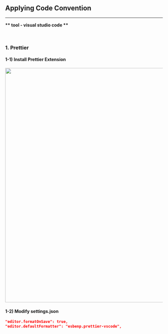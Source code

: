 ## Applying Code Convention

---

<b>** tool - visual studio code **</b>

<br>

### 1. Prettier

#### 1-1) Install Prettier Extension

<img src="https://user-images.githubusercontent.com/76193042/181003564-8c22a9ce-a51a-4c57-bbfe-9a8f245af526.png"  width="750px">

<br>

#### 1-2) Modify settings.json

```json
"editor.formatOnSave": true,
"editor.defaultFormatter": "esbenp.prettier-vscode",
```
